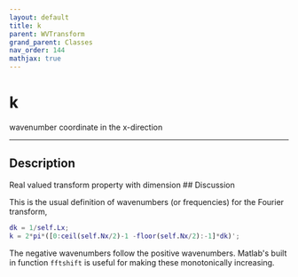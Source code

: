 ```yaml
---
layout: default
title: k
parent: WVTransform
grand_parent: Classes
nav_order: 144
mathjax: true
---
```


#  k

wavenumber coordinate in the x-direction


---

## Description
Real valued transform property with dimension ## Discussion

This is the usual definition of wavenumbers (or frequencies) for the Fourier transform,
```matlab
dk = 1/self.Lx; 
k = 2*pi*([0:ceil(self.Nx/2)-1 -floor(self.Nx/2):-1]*dk)';
```

The negative wavenumbers follow the positive wavenumbers. Matlab's built in function `fftshift` is useful for making these monotonically increasing.

